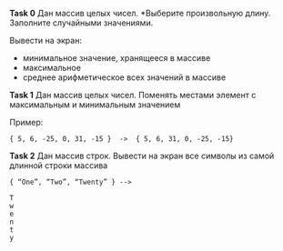 **Task 0**
Дан массив целых чисел. *Выберите произвольную длину. Заполните случайными значениями.

Вывести на экран:
- минимальное значение, хранящееся в массиве 
- максимальное
- среднее арифметическое всех значений в массиве


**Task 1**
Дан массив целых чисел.
Поменять местами элемент с максимальным и минимальным значением

Пример:
```
{ 5, 6, -25, 0, 31, -15 }  ->  { 5, 6, 31, 0, -25, -15}
```

**Task 2**
Дан массив строк.
Вывести на экран все символы из самой длинной строки массива

```
{ “One”, “Two”, “Twenty” } -->

T
w
e
n
t
y
```

